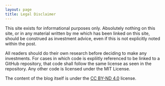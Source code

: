 ```yaml
---
layout: page
title: Legal Disclaimer
---
```


This site exists for informational purposes only. Absolutely nothing on this site, or in any material written by me which has been linked on this site, should be construed as investment advice, even if this is not explicitly noted within the post. 

All readers should do their own research before deciding to make any investments. For cases in which code is expliitly referenced to be linked to a GitHub repository, that code shall follow the same license as seen in the repository. Any other code is licensed under the MIT License.

The content of the blog itself is under the [CC BY-ND 4.0](https://creativecommons.org/licenses/by-nd/4.0/) license.